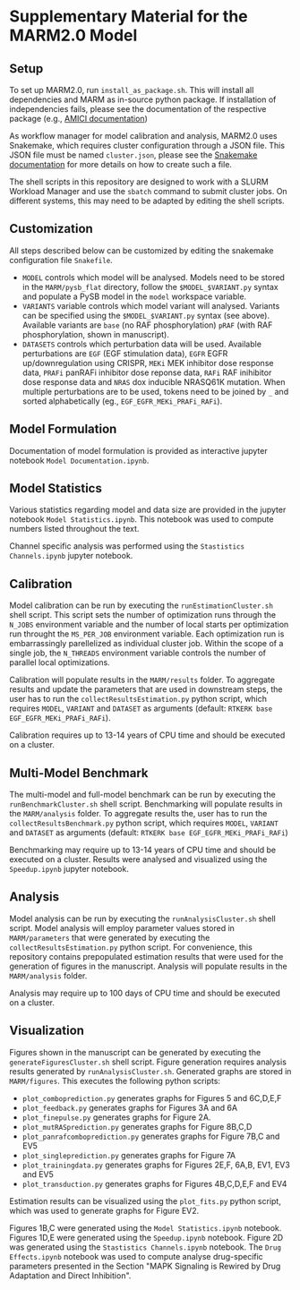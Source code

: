 # Supplementary Material for the MARM2.0 Model

## Setup

To set up MARM2.0, run `install_as_package.sh`. This will install all dependencies and
MARM as in-source python package. If installation of independencies fails, please see the 
documentation of the respective package (e.g., 
[AMICI documentation](https://amici.readthedocs.io/en/latest/python_installation.html))

As workflow manager for model calibration and analysis, MARM2.0 uses Snakemake, which 
requires cluster configuration through a JSON file. This JSON file must be 
named `cluster.json`, 
please see the 
[Snakemake documentation](https://snakemake.readthedocs.io/en/stable/snakefiles/configuration.html) 
for more details on how to create such a file.

The shell scripts in this repository are designed to work with a SLURM 
Workload  Manager and  use the `sbatch` command to submit cluster jobs. On 
different systems, this may need to be  adapted by editing the shell scripts.

## Customization

All steps described below can be customized by editing the snakemake configuration file 
`Snakefile`. 
* `MODEL` controls which model will be analysed. Models need to be stored in the 
`MARM/pysb_flat` directory, follow the `$MODEL_$VARIANT.py` syntax and populate a PySB 
model in the `model` workspace variable.
* `VARIANTS` variable controls which model variant will analysed. Variants can be specified 
using the `$MODEL_$VARIANT.py` syntax (see above). Available variants are `base`
(no RAF phosphorylation) `pRAF` (with RAF phosphorylation, shown in manuscript).
* `DATASETS` controls which perturbation data will be used. Available perturbations are `EGF` 
(EGF stimulation data), `EGFR` EGFR up/downregulation using CRISPR, `MEKi` MEK inhibitor 
dose response data, `PRAFi` panRAFi inhibitor dose reponse data, `RAFi` RAF 
inihibitor dose response data and `NRAS` dox inducible NRASQ61K mutation. When multiple 
perturbations are to be used, tokens need to be joined by `_` and sorted alphabetically 
(eg., `EGF_EGFR_MEKi_PRAFi_RAFi`).

## Model Formulation

Documentation of model formulation is provided as interactive jupyter notebook 
`Model Documentation.ipynb`.

## Model Statistics 

Various statistics regarding model and data size are provided in the 
jupyter notebook `Model Statistics.ipynb`. This notebook was used to 
compute numbers listed throughout the text.

Channel specific analysis was performed using the `Stastistics Channels.ipynb` 
jupyter notebook.

## Calibration

Model calibration can be run by executing the `runEstimationCluster.sh` shell script. This 
script sets the number of optimization runs through the `N_JOBS` environment variable and the 
number of local starts per optimization run throught the `MS_PER_JOB` environment variable. 
Each optimization run is embarrassingly parellelized as individual cluster job. Within the scope 
of a single job, the `N_THREADS` environment variable controls the number of parallel local 
optimizations.

Calibration will populate results in the `MARM/results` folder. To aggregate results and 
update the parameters that are used in downstream steps, the user has to run the 
`collectResultsEstimation.py` python script, which requires `MODEL`, `VARIANT` and 
`DATASET` as arguments (default: `RTKERK base EGF_EGFR_MEKi_PRAFi_RAFi`).

Calibration requires up to 13-14 years of CPU time and should be executed on a cluster.

## Multi-Model Benchmark

The multi-model and full-model benchmark can be run by executing the  
`runBenchmarkCluster.sh` shell script. Benchmarking will populate results in the 
`MARM/analysis` folder. To aggregate results the, user has to run the 
`collectResultsBenchmark.py` python script, which requires `MODEL`, `VARIANT` and 
`DATASET` as arguments (default: `RTKERK base EGF_EGFR_MEKi_PRAFi_RAFi`)

Benchmarking may require up to 13-14 years of CPU time and should be executed on a 
cluster. Results were analysed and visualized using the `Speedup.ipynb` 
jupyter notebook.

## Analysis

Model analysis can be run by executing the `runAnalysisCluster.sh` shell script. 
Model analysis will employ parameter values stored in `MARM/parameters` that were 
generated by executing the `collectResultsEstimation.py` python script. For convenience,
this repository contains prepopulated estimation results that were used for the generation of 
figures in the manuscript. Analysis will populate results in the `MARM/analysis` folder.

Analysis may require up to 100 days of CPU time and should be executed on a cluster.

## Visualization

Figures shown in the manuscript can be generated by executing the 
`generateFiguresCluster.sh` shell script. Figure generation requires analysis results 
generated by `runAnalysisCluster.sh`. Generated graphs are stored in 
`MARM/figures`. This executes the following python scripts:

* `plot_comboprediction.py` generates graphs for Figures 5 and 6C,D,E,F
* `plot_feedback.py` generates graphs for Figures 3A and 6A
* `plot_finepulse.py` generates graphs for Figure 2A.
* `plot_mutRASprediction.py` generates graphs for Figure 8B,C,D
* `plot_panrafcomboprediction.py` generates graphs for Figure 7B,C and EV5
* `plot_singleprediction.py` generates graphs for Figure 7A
* `plot_trainingdata.py` generates graphs for Figures 2E,F, 6A,B, EV1, EV3 and EV5
* `plot_transduction.py` generates graphs for Figures 4B,C,D,E,F and EV4

Estimation results can be visualized using the `plot_fits.py` python script,
which was used to generate graphs for Figure EV2.

Figures 1B,C were generated using the `Model Statistics.ipynb` notebook.
Figures 1D,E were generated using the `Speedup.ipynb` notebook.
Figure 2D was generated using the `Stastistics Channels.ipynb` notebook.
The `Drug Effects.ipynb` notebook was used to compute analyse drug-specific 
parameters presented in the Section "MAPK Signaling is Rewired by Drug 
Adaptation and Direct Inhibition".


